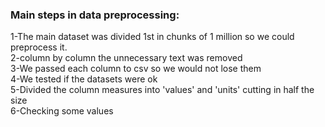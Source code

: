 ### Main steps in data preprocessing:
1-The main dataset was divided 1st in chunks of 1 million so we could preprocess it. \
2-column by column the unnecessary text was removed \
3-We passed each column to csv so we would not lose them \
4-We tested if the datasets were ok \
5-Divided the column measures into 'values' and 'units' cutting in half the size \
6-Checking some values
